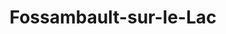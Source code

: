 ---
title: Fossambault-sur-le-Lac
url: /fossambault-sur-le-lac/
latitude: 46.867
longitude: -71.62
---